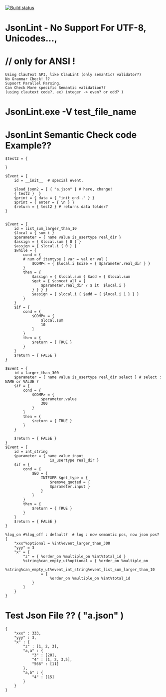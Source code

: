 [![Build status](https://ci.appveyor.com/api/projects/status/56ori3o7534vs89f?svg=true)](https://ci.appveyor.com/project/vztpv/jsonlint)

# JsonLint - No Support For UTF-8, Unicodes..., 
# // only for ANSI !
    Using ClauText API, like ClauLint (only semantic? validator?)
    No Grammar Check! ??
    Supoort Parallel Parsing.
    Can Check More specific Semantic validation??
    (using clautext code?, ex) integer -> even? or odd? )
# JsonLint.exe -V test_file_name

# JsonLint Semantic Check code Example??
    $test2 = {

    }

    $Event = {
        id = __init__  # special event.

        $load_json2 = { { "a.json" } # here, change!
        { test2 }  }
        $print = { data = { "init end.." } }
        $print = { enter = { \n } }
        $return = { test2 } # returns data folder?
    }


    $Event = { 
        id = list_sum_larger_than_10
        $local = { sum i }
        $parameter = { name value is_usertype real_dir } 
        $assign = { $local.sum { 0 } }
        $assign = { $local.i { 0 } }
        $while = { 
            cond = {                
            # num of itemtype ( var = val or val )
                $COMP< = { $local.i $size = { $parameter.real_dir } }
            }
            then = {
                $assign = { $local.sum { $add = { $local.sum 
                $get = { $concat_all = {
                    $parameter.real_dir / $ it  $local.i }
                } } } } 
                $assign = { $local.i { $add = { $local.i 1 } } }
            }
        }
        $if = { 
            cond = {
                $COMP> = {
                    $local.sum
                    10
                }
            }
            then = {
                $return = { TRUE }
            }
        }
        $return = { FALSE }
    }

    $Event = { 
        id = larger_than_300
        $parameter = { name value is_usertype real_dir select } # select : NAME or VALUE ? 
        $if = { 
            cond = {
                $COMP> = {
                    $parameter.value 
                    300
                }
            }
            then = {
                $return = { TRUE }
            }
        }

        $return = { FALSE }
    }
    $Event = {
        id = int_string
        $parameter = { name value input
                        is_usertype real_dir } 
        $if = { 
            cond = {
                $EQ = { 
                    INTEGER $get_type = { 		  
                        $remove_quoted = { 
                        $parameter.input }
                    }
                }
            }
            then = {
                $return = { TRUE }
            }
        }
        $return = { FALSE }
    }

    %log_on #%log_off : default?  # log : now semantic pos, now json pos?
    {
        "xxx"%optional = %int%event_larger_than_300
        "yyy" = 3
        "x" = {
            "z" = { %order_on %multiple_on %int%total_id }
            %string%can_empty_ut%optional = { %order_on %multiple_on 		
                %string%can_empty_ut%event_int_string%event_list_sum_larger_than_10
                    = {
                        %order_on %multiple_on %int%total_id 
                }
            }
        }
    }
    
 # Test Json File ?? ( "a.json" )
    {
        "xxx" : 333,
        "yyy" : 3,
        "x" : {	
            "z" : [1, 2, 3],
            "a,a" : { 
                "3" : [20], 
                "4" : [1, 2, 3,5], 
                "566" : [11]
            }, 
            "a,b" : { 
                "4" : [15] 
            }
        }
    }
